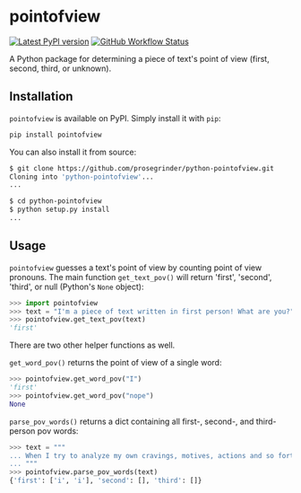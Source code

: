 # pointofview

[![Latest PyPI version](https://img.shields.io/pypi/v/pointofview.svg)](https://pypi.python.org/pypi/pointofview)
[![GitHub Workflow Status](https://github.com/prosegrinder/python-pointofview/workflows/Python%20CI/badge.svg?branch=main)](https://github.com/prosegrinder/python-pointofview/actions?query=workflow%3A%22Python+CI%22+branch%3Amain)

A Python package for determining a piece of text's point of view (first, second,
third, or unknown).

## Installation

`pointofview` is available on PyPI. Simply install it with `pip`:

```bash
pip install pointofview
```

You can also install it from source:

```bash
$ git clone https://github.com/prosegrinder/python-pointofview.git
Cloning into 'python-pointofview'...
...

$ cd python-pointofview
$ python setup.py install
...
```

## Usage

`pointofview` guesses a text's point of view by counting point of view pronouns.
The main function `get_text_pov()` will return 'first', 'second', 'third', or
null (Python's `None` object):

```python
>>> import pointofview
>>> text = "I'm a piece of text written in first person! What are you?"
>>> pointofview.get_text_pov(text)
'first'
```

There are two other helper functions as well.

`get_word_pov()` returns the point of view of a single word:

```python
>>> pointofview.get_word_pov("I")
'first'
>>> pointofview.get_word_pov("nope")
None
```

`parse_pov_words()` returns a dict containing all first-, second-, and
third-person pov words:

```python
>>> text = """
... When I try to analyze my own cravings, motives, actions and so forth, I surrender to a sort of retrospective imagination which feeds the analytic faculty with boundless alternatives and which causes each visualized route to fork and re-fork without end in the maddeningly complex prospect of my past.
... """
>>> pointofview.parse_pov_words(text)
{'first': ['i', 'i'], 'second': [], 'third': []}
```
